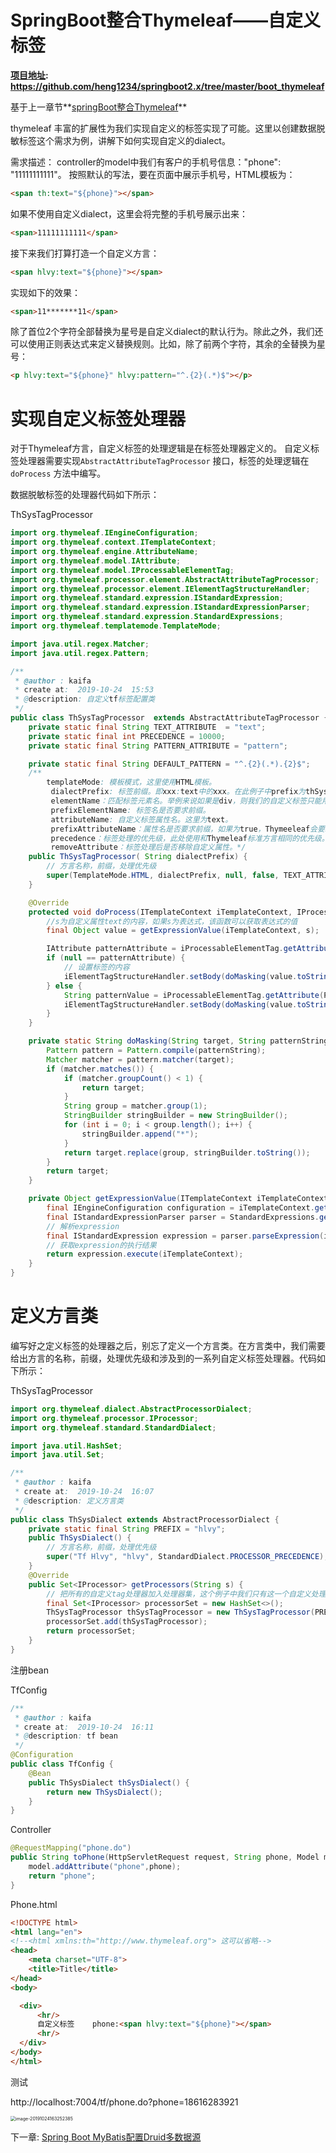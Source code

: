 # SpringBoot整合Thymeleaf——自定义标签

**[项目地址](https://github.com/heng1234/springboot2.x/tree/master/boot_thymeleaf): https://github.com/heng1234/springboot2.x/tree/master/boot_thymeleaf**

基于上一章节**[springBoot整合Thymeleaf](./tf.md)**

thymeleaf 丰富的扩展性为我们实现自定义的标签实现了可能。这里以创建数据脱敏标签这个需求为例，讲解下如何实现自定义的dialect。

需求描述：
controller的model中我们有客户的手机号信息："phone": "11111111111"。
按照默认的写法，要在页面中展示手机号，HTML模板为：

```html
<span th:text="${phone}"></span>
```

如果不使用自定义dialect，这里会将完整的手机号展示出来：

```html
<span>11111111111</span>
```

接下来我们打算打造一个自定义方言：

```html
<span hlvy:text="${phone}"></span>
```

实现如下的效果：

```html
<span>11*******11</span>
```

除了首位2个字符全部替换为星号是自定义dialect的默认行为。除此之外，我们还可以使用正则表达式来定义替换规则。比如，除了前两个字符，其余的全替换为星号：

```html
<p hlvy:text="${phone}" hlvy:pattern="^.{2}(.*)$"></p>
```

# 实现自定义标签处理器

对于Thymeleaf方言，自定义标签的处理逻辑是在标签处理器定义的。
自定义标签处理器需要实现`AbstractAttributeTagProcessor` 接口，标签的处理逻辑在`doProcess` 方法中编写。

数据脱敏标签的处理器代码如下所示：

ThSysTagProcessor

```java
import org.thymeleaf.IEngineConfiguration;
import org.thymeleaf.context.ITemplateContext;
import org.thymeleaf.engine.AttributeName;
import org.thymeleaf.model.IAttribute;
import org.thymeleaf.model.IProcessableElementTag;
import org.thymeleaf.processor.element.AbstractAttributeTagProcessor;
import org.thymeleaf.processor.element.IElementTagStructureHandler;
import org.thymeleaf.standard.expression.IStandardExpression;
import org.thymeleaf.standard.expression.IStandardExpressionParser;
import org.thymeleaf.standard.expression.StandardExpressions;
import org.thymeleaf.templatemode.TemplateMode;

import java.util.regex.Matcher;
import java.util.regex.Pattern;

/**
 * @author : kaifa
 * create at:  2019-10-24  15:53
 * @description: 自定义tf标签配置类
 */
public class ThSysTagProcessor  extends AbstractAttributeTagProcessor {
    private static final String TEXT_ATTRIBUTE  = "text";
    private static final int PRECEDENCE = 10000;
    private static final String PATTERN_ATTRIBUTE = "pattern";

    private static final String DEFAULT_PATTERN = "^.{2}(.*).{2}$";
    /**
        templateMode: 模板模式，这里使用HTML模板。
         dialectPrefix: 标签前缀。即xxx:text中的xxx。在此例子中prefix为thSys。
         elementName：匹配标签元素名。举例来说如果是div，则我们的自定义标签只能用在div标签中。为null能够匹配所有的标签。
         prefixElementName: 标签名是否要求前缀。
         attributeName: 自定义标签属性名。这里为text。
         prefixAttributeName：属性名是否要求前缀，如果为true，Thymeeleaf会要求使用text属性时必须加上前缀，即thSys:text。
         precedence：标签处理的优先级，此处使用和Thymeleaf标准方言相同的优先级。
         removeAttribute：标签处理后是否移除自定义属性。*/
    public ThSysTagProcessor( String dialectPrefix) {
        // 方言名称，前缀，处理优先级
        super(TemplateMode.HTML, dialectPrefix, null, false, TEXT_ATTRIBUTE, true, PRECEDENCE, true);
    }

    @Override
    protected void doProcess(ITemplateContext iTemplateContext, IProcessableElementTag iProcessableElementTag, AttributeName attributeName, String s, IElementTagStructureHandler iElementTagStructureHandler) {
        //s为自定义属性text的内容，如果s为表达式，该函数可以获取表达式的值
        final Object value = getExpressionValue(iTemplateContext, s);

        IAttribute patternAttribute = iProcessableElementTag.getAttribute(PATTERN_ATTRIBUTE);
        if (null == patternAttribute) {
            // 设置标签的内容
            iElementTagStructureHandler.setBody(doMasking(value.toString(), DEFAULT_PATTERN), false);
        } else {
            String patternValue = iProcessableElementTag.getAttribute(PATTERN_ATTRIBUTE).getValue();
            iElementTagStructureHandler.setBody(doMasking(value.toString(), patternValue), false);
        }
    }

    private static String doMasking(String target, String patternString) {
        Pattern pattern = Pattern.compile(patternString);
        Matcher matcher = pattern.matcher(target);
        if (matcher.matches()) {
            if (matcher.groupCount() < 1) {
                return target;
            }
            String group = matcher.group(1);
            StringBuilder stringBuilder = new StringBuilder();
            for (int i = 0; i < group.length(); i++) {
                stringBuilder.append("*");
            }
            return target.replace(group, stringBuilder.toString());
        }
        return target;
    }

    private Object getExpressionValue(ITemplateContext iTemplateContext, String expressionString) {
        final IEngineConfiguration configuration = iTemplateContext.getConfiguration();
        final IStandardExpressionParser parser = StandardExpressions.getExpressionParser(configuration);
        // 解析expression
        final IStandardExpression expression = parser.parseExpression(iTemplateContext, expressionString);
        // 获取expression的执行结果
        return expression.execute(iTemplateContext);
    }
}
```

# 定义方言类

编写好之定义标签的处理器之后，别忘了定义一个方言类。在方言类中，我们需要给出方言的名称，前缀，处理优先级和涉及到的一系列自定义标签处理器。代码如下所示：

ThSysTagProcessor

```java
import org.thymeleaf.dialect.AbstractProcessorDialect;
import org.thymeleaf.processor.IProcessor;
import org.thymeleaf.standard.StandardDialect;

import java.util.HashSet;
import java.util.Set;

/**
 * @author : kaifa
 * create at:  2019-10-24  16:07
 * @description: 定义方言类
 */
public class ThSysDialect extends AbstractProcessorDialect {
    private static final String PREFIX = "hlvy";
    public ThSysDialect() {
        // 方言名称，前缀，处理优先级
        super("Tf Hlvy", "hlvy", StandardDialect.PROCESSOR_PRECEDENCE);
    }
    @Override
    public Set<IProcessor> getProcessors(String s) {
        // 把所有的自定义tag处理器加入处理器集，这个例子中我们只有这一个自定义处理器
        final Set<IProcessor> processorSet = new HashSet<>();
        ThSysTagProcessor thSysTagProcessor = new ThSysTagProcessor(PREFIX);
        processorSet.add(thSysTagProcessor);
        return processorSet;
    }
}
```

注册bean

TfConfig

```java
/**
 * @author : kaifa
 * create at:  2019-10-24  16:11
 * @description: tf bean
 */
@Configuration
public class TfConfig {
    @Bean
    public ThSysDialect thSysDialect() {
        return new ThSysDialect();
    }
}
```

Controller

```java
@RequestMapping("phone.do")
public String toPhone(HttpServletRequest request, String phone, Model model){
    model.addAttribute("phone",phone);
    return "phone";
}
```

Phone.html

```html
<!DOCTYPE html>
<html lang="en">
<!--<html xmlns:th="http://www.thymeleaf.org"> 这可以省略-->
<head>
    <meta charset="UTF-8">
    <title>Title</title>
</head>
<body>

  <div>
      <hr/>
      自定义标签    phone:<span hlvy:text="${phone}"></span>
      <hr/>
  </div>
</body>
</html>
```

测试

http://localhost:7004/tf/phone.do?phone=18616283921

<img src="customizetf.assets/image-20191024163252385.png" alt="image-20191024163252385" style="zoom:50%;" />

下一章: [Spring Boot MyBatis配置Druid多数据源](../datasource/datasource.md)